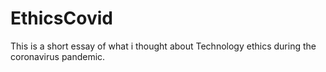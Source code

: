 # EthicsCovid

This is a short essay of what i thought about Technology ethics during the coronavirus pandemic.
